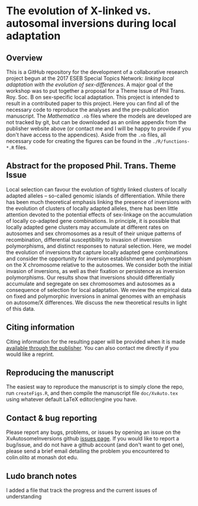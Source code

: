 # The evolution of X-linked vs. autosomal inversions during local adaptation

## Overview

This is a GitHub repository for the development of a collaborative research project begun at the 2017 ESEB Special Topics Network: *linking local adaptation with the evolution of sex-differences*. A major goal of the workshop was to put together a proposal for a Theme Issue of Phil Trans. Roy. Soc. B on sex-specific local adaptation. This project is intended to result in a contributed paper to this project. Here you can find all of the necessary code to reproduce the analyses and the pre-publication manuscript. The *Mathematica* `.nb` files where the models are developed are not tracked by git, but can be downloaded as an online appendix from the publisher website above (or contact me and I will be happy to provide if you don't have access to the appendices). Aside from the `.nb` files, all necessary code for creating the figures can be found in the `./R/functions-*.R` files. 


## Abstract for the proposed Phil. Trans. Theme Issue

Local selection can favour the evolution of tightly linked clusters of locally adapted alleles – so-called genomic islands of differentiation. While there has been much theoretical emphasis linking the presence of inversions with the evolution of clusters of locally adapted alleles, there has been little attention devoted to the potential effects of sex-linkage on the accumulation of locally co-adapted gene combinations. In principle, it is possible that locally adapted gene clusters may accumulate at different rates on autosomes and sex chromosomes as a result of their unique patterns of recombination, differential susceptibility to invasion of inversion polymorphisms, and distinct responses to natural selection. Here, we model the evolution of inversions that capture locally adapted gene combinations and consider the opportunity for inversion establishment and polymorphism on the X chromosome relative to the autosomes. We consider both the initial invasion of inversions, as well as their fixation or persistence as inversion polymorphisms. Our results show that inversions should differentially accumulate and segregate on sex chromosomes and autosomes as a consequence of selection for local adaptation. We review the empirical data on fixed and polymorphic inversions in animal genomes with an emphasis on autosome/X differences. We discuss the new theoretical results in light of this data.


## Citing information

Citing information for the resulting paper will be provided when it is made [available through the publisher](http://XXXXX). You can also contact me directly if you would like a reprint. 


## Reproducing the manuscript

The easiest way to reproduce the manuscript is to simply clone the repo, run `createFigs.R`, and then compile the manuscript file `doc/XvAuto.tex` using whatever default LaTeX editor/engine you have. 


## Contact & bug reporting

Please report any bugs, problems, or issues by opening an issue on the XvAutosomeInversions github [issues page](https://github.com/colin-olito/XvAutosomeInversions/issues). If you would like to report a bug/issue, and do not have a github account (and don't want to get one), please send a brief email detailing the problem you encountered to colin.olito at monash dot edu.


## Ludo branch notes

I added a file that track the progress and the current issues of understanding